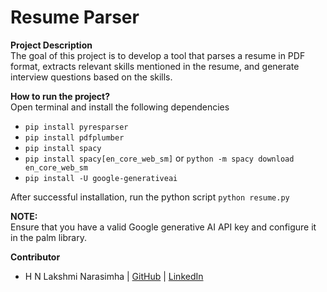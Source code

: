# Resume Parser

**Project Description**<br>
The goal of this project is to develop a tool that parses a resume in PDF format, extracts relevant skills mentioned in the resume, and generate interview questions based on the skills.

**How to run the project?**<br>
Open terminal and install the following dependencies
  - `pip install pyresparser`
  - `pip install pdfplumber`
  -  `pip install spacy`
  -  `pip install spacy[en_core_web_sm]` or `python -m spacy download en_core_web_sm`
  -  `pip install -U google-generativeai`

After successful installation, run the python script `python resume.py`

**NOTE:**<br>
Ensure that you have a valid Google generative AI API key and configure it in the palm library.

**Contributor**
- H N Lakshmi Narasimha | [GitHub](https://github.com/hnln9063) | [LinkedIn](https://www.linkedin.com/in/lakshmi-narasimha-hn/)
